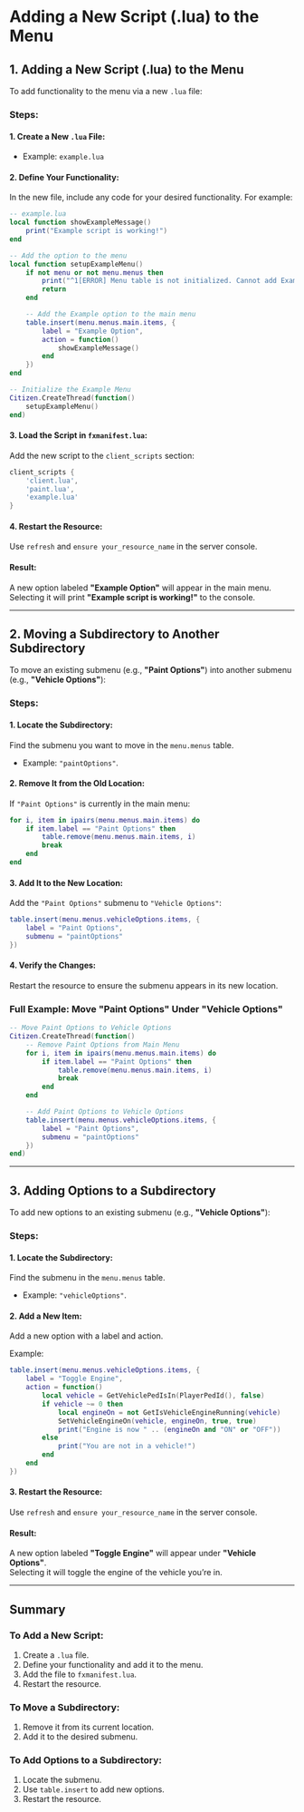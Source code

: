 # Adding a New Script (.lua) to the Menu

## 1. Adding a New Script (.lua) to the Menu
To add functionality to the menu via a new `.lua` file:

### Steps:

#### 1. Create a New `.lua` File:
- Example: `example.lua`

#### 2. Define Your Functionality:
In the new file, include any code for your desired functionality. For example:

```lua
-- example.lua
local function showExampleMessage()
    print("Example script is working!")
end

-- Add the option to the menu
local function setupExampleMenu()
    if not menu or not menu.menus then
        print("^1[ERROR] Menu table is not initialized. Cannot add Example Menu.^7")
        return
    end

    -- Add the Example option to the main menu
    table.insert(menu.menus.main.items, {
        label = "Example Option",
        action = function()
            showExampleMessage()
        end
    })
end

-- Initialize the Example Menu
Citizen.CreateThread(function()
    setupExampleMenu()
end)
```

#### 3. Load the Script in `fxmanifest.lua`:
Add the new script to the `client_scripts` section:

```lua
client_scripts {
    'client.lua',
    'paint.lua',
    'example.lua'
}
```

#### 4. Restart the Resource:
Use `refresh` and `ensure your_resource_name` in the server console.

#### Result:
A new option labeled **"Example Option"** will appear in the main menu.  
Selecting it will print **"Example script is working!"** to the console.

---

## 2. Moving a Subdirectory to Another Subdirectory
To move an existing submenu (e.g., **"Paint Options"**) into another submenu (e.g., **"Vehicle Options"**):

### Steps:

#### 1. Locate the Subdirectory:
Find the submenu you want to move in the `menu.menus` table.
- Example: `"paintOptions"`.

#### 2. Remove It from the Old Location:
If `"Paint Options"` is currently in the main menu:

```lua
for i, item in ipairs(menu.menus.main.items) do
    if item.label == "Paint Options" then
        table.remove(menu.menus.main.items, i)
        break
    end
end
```

#### 3. Add It to the New Location:
Add the `"Paint Options"` submenu to `"Vehicle Options"`:

```lua
table.insert(menu.menus.vehicleOptions.items, {
    label = "Paint Options",
    submenu = "paintOptions"
})
```

#### 4. Verify the Changes:
Restart the resource to ensure the submenu appears in its new location.

### Full Example: Move **"Paint Options"** Under **"Vehicle Options"**

```lua
-- Move Paint Options to Vehicle Options
Citizen.CreateThread(function()
    -- Remove Paint Options from Main Menu
    for i, item in ipairs(menu.menus.main.items) do
        if item.label == "Paint Options" then
            table.remove(menu.menus.main.items, i)
            break
        end
    end

    -- Add Paint Options to Vehicle Options
    table.insert(menu.menus.vehicleOptions.items, {
        label = "Paint Options",
        submenu = "paintOptions"
    })
end)
```

---

## 3. Adding Options to a Subdirectory
To add new options to an existing submenu (e.g., **"Vehicle Options"**):

### Steps:

#### 1. Locate the Subdirectory:
Find the submenu in the `menu.menus` table.
- Example: `"vehicleOptions"`.

#### 2. Add a New Item:
Add a new option with a label and action.

Example:

```lua
table.insert(menu.menus.vehicleOptions.items, {
    label = "Toggle Engine",
    action = function()
        local vehicle = GetVehiclePedIsIn(PlayerPedId(), false)
        if vehicle ~= 0 then
            local engineOn = not GetIsVehicleEngineRunning(vehicle)
            SetVehicleEngineOn(vehicle, engineOn, true, true)
            print("Engine is now " .. (engineOn and "ON" or "OFF"))
        else
            print("You are not in a vehicle!")
        end
    end
})
```

#### 3. Restart the Resource:
Use `refresh` and `ensure your_resource_name` in the server console.

#### Result:
A new option labeled **"Toggle Engine"** will appear under **"Vehicle Options"**.  
Selecting it will toggle the engine of the vehicle you’re in.

---

## Summary
### To Add a New Script:
1. Create a `.lua` file.
2. Define your functionality and add it to the menu.
3. Add the file to `fxmanifest.lua`.
4. Restart the resource.

### To Move a Subdirectory:
1. Remove it from its current location.
2. Add it to the desired submenu.

### To Add Options to a Subdirectory:
1. Locate the submenu.
2. Use `table.insert` to add new options.
3. Restart the resource.
